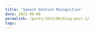 ```yaml
---
title: 'Speech Emotion Recognition'
date: 2021-06-06
permalink: /posts/2012/08/blog-post-1/
tags:
---
```


